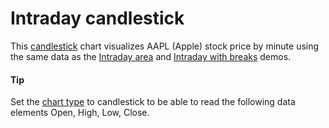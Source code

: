 # Intraday candlestick

This [candlestick](https://api.highcharts.com/highstock/plotOptions.candlestick) chart visualizes AAPL (Apple) stock price by minute using the same data as the [Intraday area](https://www.highcharts.com/stock/demo/intraday-area) and [Intraday with breaks](https://www.highcharts.com/stock/demo/intraday-breaks) demos.

#### Tip

Set the [chart type](https://api.highcharts.com/highstock/chart.type) to candlestick to be able to read the following data elements Open, High, Low, Close.

